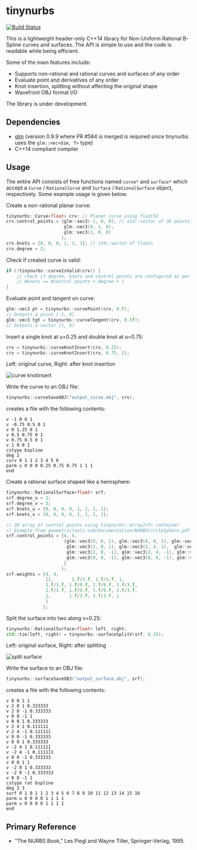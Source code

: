 # tinynurbs

[![Build Status](https://travis-ci.com/pradeep-pyro/tinynurbs.svg?branch=master)](https://travis-ci.com/pradeep-pyro/tinynurbs)

This is a lightweight header-only C++14 library for Non-Uniform Rational B-Spline curves and surfaces. The API is simple to use and the code is readable while being efficient.

Some of the main features include:

- Supports non-rational and rational curves and surfaces of any order
- Evaluate point and derivatives of any order
- Knot insertion, splitting without affecting the original shape
- Wavefront OBJ format I/O

The library is under development.

## Dependencies

- [glm] (version 0.9.9 where PR #584 is merged is required since tinynurbs uses the `glm::vec<dim, T>` type)
- C++14 compliant compiler

## Usage

The entire API consists of free functions named `curve*` and `surface*` which accept a `Curve` / `RationalCurve` and `Surface` / `RationalSurface` object, respectively.
Some example usage is given below.

Create a non-rational planar curve:

```cpp
tinynurbs::Curve<float> crv; // Planar curve using float32
crv.control_points = {glm::vec3(-1, 0, 0), // std::vector of 3D points
                      glm::vec3(0, 1, 0),
                      glm::vec3(1, 0, 0)
                     };
crv.knots = {0, 0, 0, 1, 1, 1}; // std::vector of floats
crv.degree = 2;
```

Check if created curve is valid:

```cpp
if (!tinynurbs::curveIsValid(crv)) {
    // check if degree, knots and control points are configured as per
    // #knots == #control points + degree + 1
}
```

Evaluate point and tangent on curve:

```cpp
glm::vec3 pt = tinynurbs::curvePoint(crv, 0.f);
// Outputs a point [-1, 0]
glm::vec3 tgt = tinynurbs::curveTangent(crv, 0.5f);
// Outputs a vector [1, 0]
```

Insert a single knot at u=0.25 and double knot at u=0.75:

```cpp
crv = tinynurbs::curveKnotInsert(crv, 0.25);
crv = tinynurbs::curveKnotInsert(crv, 0.75, 2);
```

Left: original curve, Right: after knot insertion

![curve knotinsert](curve-knot-insert.png)

Write the curve to an OBJ file:

```cpp
tinynurbs::curveSaveOBJ("output_curve.obj", crv);
```

creates a file with the following contents:

```
v -1 0 0 1
v -0.75 0.5 0 1
v 0 1.25 0 1
v 0.5 0.75 0 1
v 0.75 0.5 0 1
v 1 0 0 1
cstype bspline
deg 2
curv 0 1 1 2 3 4 5 6
parm u 0 0 0 0.25 0.75 0.75 1 1 1
end
```

Create a rational surface shaped like a hemisphere:

```cpp
tinynurbs::RationalSurface<float> srf;
srf.degree_u = 3;
srf.degree_v = 3;
srf.knots_u = {0, 0, 0, 0, 1, 1, 1, 1};
srf.knots_v = {0, 0, 0, 0, 1, 1, 1, 1};

// 2D array of control points using tinynurbs::array2<T> container
// Example from geometrictools.com/Documentation/NURBSCircleSphere.pdf
srf.control_points = {4, 4,
                      {glm::vec3(0, 0, 1), glm::vec3(0, 0, 1), glm::vec3(0, 0, 1), glm::vec3(0, 0, 1),
                       glm::vec3(2, 0, 1), glm::vec3(2, 4, 1),  glm::vec3(-2, 4, 1),  glm::vec3(-2, 0, 1),
                       glm::vec3(2, 0, -1), glm::vec3(2, 4, -1), glm::vec3(-2, 4, -1), glm::vec3(-2, 0, -1),
                       glm::vec3(0, 0, -1), glm::vec3(0, 0, -1), glm::vec3(0, 0, -1), glm::vec3(0, 0, -1)
                      }
                     };
srf.weights = {4, 4,
               {1,       1.f/3.f, 1.f/3.f, 1,
               1.f/3.f, 1.f/9.f, 1.f/9.f, 1.f/3.f,
               1.f/3.f, 1.f/9.f, 1.f/9.f, 1.f/3.f,
               1,       1.f/3.f, 1.f/3.f, 1
               }
              };
```

Split the surface into two along v=0.25:

```cpp
tinynurbs::RationalSurface<float> left, right;
std::tie(left, right) = tinynurbs::surfaceSplitV(srf, 0.25);
```

Left: original surface, Right: after splitting

![split surface](split-surface.png)

Write the surface to an OBJ file:

```cpp
tinynurbs::surfaceSaveOBJ("output_surface.obj", srf);
```

creates a file with the following contents:

```
v 0 0 1 1
v 2 0 1 0.333333
v 2 0 -1 0.333333
v 0 0 -1 1
v 0 0 1 0.333333
v 2 4 1 0.111111
v 2 4 -1 0.111111
v 0 0 -1 0.333333
v 0 0 1 0.333333
v -2 4 1 0.111111
v -2 4 -1 0.111111
v 0 0 -1 0.333333
v 0 0 1 1
v -2 0 1 0.333333
v -2 0 -1 0.333333
v 0 0 -1 1
cstype rat bspline
deg 3 3
surf 0 1 0 1 1 2 3 4 5 6 7 8 9 10 11 12 13 14 15 16
parm u 0 0 0 0 1 1 1 1
parm v 0 0 0 0 1 1 1 1
end
```

## Primary Reference

- "The NURBS Book," Les Piegl and Wayne Tiller, Springer-Verlag, 1995.

[glm]: https://github.com/g-truc/glm
